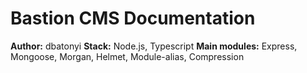 # Bastion CMS Documentation

**Author:** dbatonyi
**Stack:** Node.js, Typescript
**Main modules:** Express, Mongoose, Morgan, Helmet, Module-alias, Compression
